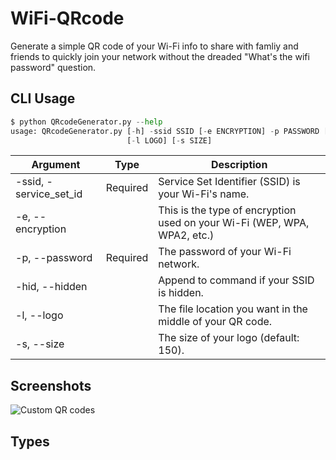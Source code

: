 # WiFi-QRcode
Generate a simple QR code of your Wi-Fi info to share with famliy and friends to quickly join your network without the dreaded "What's the wifi password" question.


## CLI Usage

```python
$ python QRcodeGenerator.py --help
usage: QRcodeGenerator.py [-h] -ssid SSID [-e ENCRYPTION] -p PASSWORD [-hid]
                          [-l LOGO] [-s SIZE]
```
| Argument                                                     | Type                | Description                                                                                                                |
| ------------------------------------------------------------ | ------------------- | -------------------------------------------------------------------------------------------------------------------------- |
  |-ssid, -service_set_id | Required | Service Set Identifier (SSID) is your Wi-Fi's name.|
  |-e, --encryption | |  This is the type of encryption used on your Wi-Fi (WEP, WPA, WPA2, etc.)|
  |-p, --password  | Required | The password of your Wi-Fi network.|
  | -hid, --hidden  | |   Append to command if your SSID is hidden.|
  | -l, --logo  | | The file location you want in the middle of your QR code.|
  | -s, --size | |  The size of your logo (default: 150).|



## Screenshots


![Custom QR codes](https://user-images.githubusercontent.com/96331813/180595795-db6986b2-30f9-4931-bf82-74ad91321834.png)


## Types

